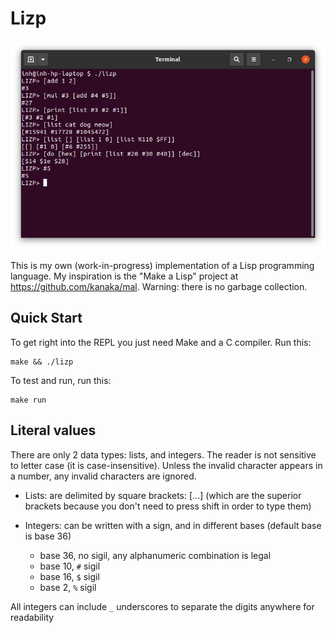 # Lizp

![Terminal window screenshot](./screenshot.png)

This is my own (work-in-progress) implementation of a Lisp programming language. My inspiration is the "Make a Lisp" project at https://github.com/kanaka/mal. Warning: there is no garbage collection.

## Quick Start

To get right into the REPL you just need Make and a C compiler. Run this:

```shell
make && ./lizp
```

To test and run, run this:

```shell
make run
```

## Literal values

There are only 2 data types: lists, and integers. The reader is not sensitive to letter case (it is case-insensitive).
Unless the invalid character appears in a number, any invalid characters are ignored.

* Lists: are delimited by square brackets: [...]
(which are the superior brackets because you don't need to press shift in order to type them)

* Integers: can be written with a sign, and in different bases (default base is base 36)
  * base 36, no sigil, any alphanumeric combination is legal 
  * base 10, `#` sigil
  * base 16, `$` sigil
  * base 2, `%` sigil

All integers can include `_` underscores to separate the digits anywhere for readability
